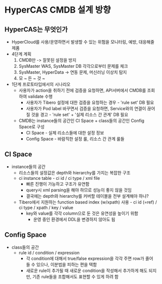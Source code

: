 # HyperCAS CMDB 설계 방향

## HyperCAS는 무엇인가

- HyperCloud를 사용/운영하면서 발생할 수 있는 위험을 모니터링, 예방, 대응해줄 제품
- 4단계 계획
  1. CMDB만 -> 잘못된 설정을 방지
  2. SysMaster WAS, SysMaster DB 각각으로부터 문제를 체크
  3. SysMaster, HyperData -> 연동 문제, 머신러닝 이상치 탐지
  4. 모 ~ 든 ~ 것 ~
- 1단계 프로토타입에서의 시나리오
  - 사용자가 action을 취하기 전에 검증을 요청하면, API서버에서 CMDB를 조회하여 validate 수행
    - 사용자가 Tibero 설정에 대한 검증을 요청하는 경우 - 'rule set' DB 필요
    - 사용자가 Pod label 바꾸면서 검증을 요청하면, Service와의 연결이 끊어질 것을 경고 - 'rule set' + '실제 리소스 간 관계' DB 필요
  - CMDB는 instance들의 공간인 CI Space + class들의 공간인 Config Space로 구성
    - CI Space - 실제 리소스들에 대한 설정 정보
    - Config Space - 바람직한 설정 룰, 리소스 간 관계 룰들

## CI Space

- instance들의 공간
  - 리소스들의 설정값은 depth와 hierarchy를 가지는 복잡한 구조
  - ci instance table - ci id / ci type / xml file
    - 빠른 진행이 가능하고 구조가 유연함
    - query시 xml parsing을 해야 하므로 성능이 좋지 않을 것임
    - 결국에는 depth와 hierarchy를 커버할 테이블을 전부 설계해야 하나?
  - Tibero에서 지원하는 function based index (w/xpath) 사용 - ci id (=ref) / ci type / xpath / key / value
    - key와 value를 각각 column으로 둔 것은 유연성을 높이기 위함
      - 운영 중인 환경에서 DDL을 변경하지 않아도 됨
 
## Config Space

- class들의 공간
  - rule id / condition / expression
    - 각 condition에 대해서 true/false expression을 각각 주면 row가 줄어들 수 있으나, 이분법을 피하는 편을 택함
    - 새로운 rule이 추가될 때 새로운 condition을 작성해서 추가하게 해도 되지만, 기존 rule들을 조합해서도 표현할 수 있게 하려 함
